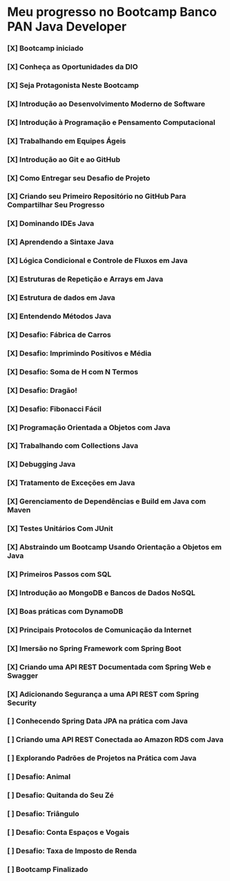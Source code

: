 # Meu progresso no Bootcamp Banco PAN Java Developer

### [X] Bootcamp iniciado
### [X] Conheça as Oportunidades da DIO
### [X] Seja Protagonista Neste Bootcamp
### [X] Introdução ao Desenvolvimento Moderno de Software
### [X] Introdução à Programação e Pensamento Computacional
### [X] Trabalhando em Equipes Ágeis
### [X] Introdução ao Git e ao GitHub
### [X] Como Entregar seu Desafio de Projeto
### [X] Criando seu Primeiro Repositório no GitHub Para Compartilhar Seu Progresso
### [X] Dominando IDEs Java
### [X] Aprendendo a Sintaxe Java
### [X] Lógica Condicional e Controle de Fluxos em Java
### [X] Estruturas de Repetição e Arrays em Java
### [X] Estrutura de dados em Java
### [X] Entendendo Métodos Java
### [X] Desafio: Fábrica de Carros
### [X] Desafio: Imprimindo Positivos e Média
### [X] Desafio: Soma de H com N Termos
### [X] Desafio: Dragão!
### [X] Desafio: Fibonacci Fácil
### [X] Programação Orientada a Objetos com Java
### [X] Trabalhando com Collections Java
### [X] Debugging Java
### [X] Tratamento de Exceções em Java
### [X] Gerenciamento de Dependências e Build em Java com Maven
### [X] Testes Unitários Com JUnit
### [X] Abstraindo um Bootcamp Usando Orientação a Objetos em Java
### [X] Primeiros Passos com SQL
### [X] Introdução ao MongoDB e Bancos de Dados NoSQL
### [X] Boas práticas com DynamoDB
### [X] Principais Protocolos de Comunicação da Internet
### [X] Imersão no Spring Framework com Spring Boot
### [X] Criando uma API REST Documentada com Spring Web e Swagger
### [X] Adicionando Segurança a uma API REST com Spring Security
### [ ] Conhecendo Spring Data JPA na prática com Java
### [ ] Criando uma API REST Conectada ao Amazon RDS com Java
### [ ] Explorando Padrões de Projetos na Prática com Java
### [ ] Desafio: Animal
### [ ] Desafio: Quitanda do Seu Zé
### [ ] Desafio: Triângulo
### [ ] Desafio: Conta Espaços e Vogais
### [ ] Desafio: Taxa de Imposto de Renda
### [ ] Bootcamp Finalizado
